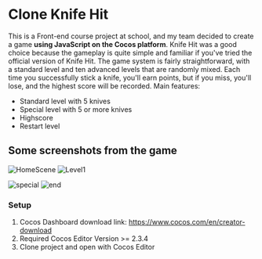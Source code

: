 ﻿# Clone Knife Hit
This is a Front-end course project at school, and my team decided to create a game **using JavaScript on the Cocos platform**. Knife Hit was a good choice because the gameplay is quite simple and familiar if you've tried the official version of Knife Hit. The game system is fairly straightforward, with a standard level and ten advanced levels that are randomly mixed. Each time you successfully stick a knife, you'll earn points, but if you miss, you'll lose, and the highest score will be recorded. Main features:

- Standard level with 5 knives
- Special level with 5 or more knives
- Highscore
- Restart level

## Some screenshots from the game
![HomeScene](https://github.com/user-attachments/assets/5d5b461c-7090-45f5-afb2-87002aa6dcbf)
![Level1](https://github.com/user-attachments/assets/1acc3e95-a724-4dc5-a031-c76ec9475124)

![special](https://github.com/user-attachments/assets/8bf68420-fb61-4284-9c74-3e0e8764b230)
![end](https://github.com/user-attachments/assets/d27696c2-7a2d-4f11-b714-0c27be0992ac)

### Setup
1. Cocos Dashboard download link: https://www.cocos.com/en/creator-download
2. Required Cocos Editor Version >= 2.3.4
3. Clone project and open with Cocos Editor

